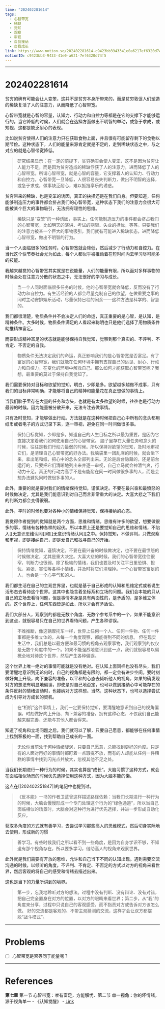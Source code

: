 ```yaml
---
time: "202402281614"
tags:
  - 心智带宽
  - 稀缺
  - 觉知
  - 观察
  - 审视
  - 自我接纳
  - 自我成长
link: https://www.notion.so/202402281614-c9423bb3943341e0a6217ef6320d74f5
notionID: c9423bb3-9433-41e0-a621-7ef6320d74f5
---
```


--- 
# 202402281614

贫穷的确有可能会让人变笨，这并不是贫穷本身所带来的，而是贫穷敦促人们塑造的稀缺复活了人的注意力，从而降低了心智带宽。

心智带宽就是心智的容量，认知力、行动力和自控力等都是在它的支撑下才能够运行的。当它降低的时候，人们就会在选择方面做出不明智的举动，或急于求成，或短视，这都是缺乏耐心的表现。

比如说贫穷使得人们的注意力只在获取食物上面，并且很有可能留存剩下的食物以期节俭。这种状态下，人们的能量来源肯定就是不足的，走到稀缺状态之中，与之对应的就是心智带宽降低。

> 研究结果显示：在一定的前提下，贫穷确实会使人变笨，这不是因为贫穷让人能力不足，而是因为贫穷造成的稀缺俘获了人的注意力，进而降低了人的心智带宽。所谓心智带宽，就是心智的容量，它支撑着人的认知力、行动力和自控力。心智带宽一旦降低，人很容易丧失判断力，做出不明智的选择，或急于求成，做事缺乏耐心，难以抵挡享乐的诱惑。

贫穷带来的稀缺，也是变笨的诱因，真正的抉择还是在我们自身。但要知道，任何能够制造压力的事件都会挤占我们的心智带宽，这种状态下我们的注意力会很大可能被某个巨大的事物吸引，无法拥有理性的思维。

> 稀缺只是“变笨”的一种诱因，事实上，任何能制造压力的事件都会挤占我们的心智带宽，比如明天的演讲、考试的期限、失业的担忧，等等。只要我们的注意力被某一个巨大的事物吸引，我们就有可能进入稀缺状态，进而降低心智带宽，做出不明智的行为。

当一个人面临很多的任务时，心智带宽就会降低，然后减少了行动力和自控力。在当代这个快节奏社会尤为如此，每个人都似乎被推动着在短时间内去学习尽可能多的技能。

我越来越觉的心智带宽其实就是在说能量，人们的能量有限，所以面对多样事物的时候会处在注意力分散的状态之中，无法很好的学习与成长。

> 当一个人同时面临很多任务的时候，他的心智带宽就会降低，反而没有了行动力和自控力。有生活经验的人都会尽量克制自己的欲望，在做重要之事的同时主动安排娱乐活动，尽量保持日程的闲余——这种方法是科学的、智慧的。

我们都很清楚，物质条件并不会决定人们的命运，真正重要的是心智，是认知，是精神条件。大多时候，物质条件满足的人看起来聪明也只是他们选择了用物质条件助推精神富足。

而要形成精神富足的状态就是能够保持自我觉知，觉察到那个真实的、不评判、不肯定、不否定的自我。

> 物质条件无法决定我们的命运，真正影响我们的是心智带宽是否富足。有了富足的心智带宽，我们就能在任何环境中拥有支撑自己的远见、耐心、行动力和自控力，在变化的环境中解救自己。那么如何才能获取心智带宽呢？我想，最重要的莫过于保持自我觉知了。

我们需要保持对目标和欲望的觉知，明白，少即是多。欲望越多越做不成事，只有我们的目标非常明确，才能够将自己的精神和能量花在真正想做的事情上。

当我们脑子里存在大量的任务和念头，也就是有太多欲望的时候，往往也是行动力最弱的时候。因为能量被分散开来，无法专注去做事情。

只有及时觉知，才能够做出行动。方法就是在这种时候把自己心中所有的念头都用纸币或者电子的方式记录下来，逐一审视，避免在同一时间做很多事。

> 保持目标觉知，少即是多。知道自己的人生目标之所以最为重要，是因为它直接决定着我们如何使用自己的心智带宽。
> 脑子里存在大量任务和念头的时候，往往是我们行动力最弱的时候。所以保持对欲望的觉知，及时地审视它们，是清理自己心智带宽的好办法。我脑袋里一团乱麻的时候，就会坐下来，拿出笔和纸，把心中的念头全部列出来。无论是后台隐藏的，还是前台运行的，只要把它们清晰地列出来并逐一审视，自己立马就会神清气爽，行动力十足。真正的行动力高手不是有能耐在同一时间做很多事的人，而是会想办法避免同时做很多事的人。

此外，重要的就是要对我们的情绪保持觉知，谨慎决定。不要在最兴奋和最愤怒的时候做决定，尤其是我们能意识到对自己而言非常重大的决定。大喜大悲之下我们的判断力都会变得很弱。

此外，平时的时候也要对各种小的情绪保持觉知，保持接纳的心态。

我觉得作者提到的觉知就是两个方面，思维和情绪。思维有许多的欲望，想要做很多的事，情绪有各种各样的起伏。所以本质上还是要觉知自己的思维和情绪，不陷入[[无意识思维认同]]和[[无意识情绪认同]]之中。保持觉知，不做评判，只做观察和审视，即是接纳自己，即是爱自己和找寻自己的开始。

> 保持情绪觉知，谨慎决定。不要在最兴奋的时候做决定，也不要在最愤怒的时候做决定，尤其是重大决定。大喜大悲的时候，我们的心智带宽往往很窄，判断力也很弱。除了极端的情绪，我们也要及时关注平日里恐惧、担忧、紧张、害怕等各种小情绪，并及时将它们清理掉。一个心智带宽富足的人，也会是一个心平气和的人。

我们都生活在自己的主观世界里，也就是基于自己形成的认知和思维定式或者说生活形态去看待这个世界。这其中也隐含着坐标系和立场的问题。我们会本能的只从自己的立场去看待问题，但是事情本身是具有两面性的，是矛盾的，是多维立体的。这个世界上，任何东西皆是如此，所以才会有矛盾论。

我们大部分人，观察到的都是无数个角度、无数个参考系中的一个，如果不能意识到这点，就很容易只在自己的世界看待问题，产生各种谬误。

> 不难推断，像这辆摩托车一样，世界上任何一个人、任何一件物、任何一件事都是多维立体的。从每一个角度观察，都能得到不同的信息。
> 但在现实生活中，我们总是以最方便和最习惯的视角去观察事物，我们观察到的仅仅是无数个角度中的一个。如果不能强烈地意识到这一点，我们就很容易以偏概全地对待这个世界，然后产生各种偏误。

这个世界上唯一绝对的事情可能就是没有绝对。在认知上面同样也没有尽头，我们要清醒地意识到无论何时，自己的视角都是有限的，都一定会有进步空间。要时刻做好向上升级，向下兼容的准备，以平和的心态去倾听他人的视角，如果的确发现对方的想法有明显地偏误，即使是对自己地否定，也可以做到接纳心中可能存在的条件反射的情绪波动时，也接纳对方这样想。当然，这种状态下，也可以选择尝试成为引导对方成长的契机。

> 在“相机”这件事情上，我们一定要保持觉知，要清醒地意识到自己的视角偏误，时刻做好向上升级、向下兼容的准备。拥有这种心态，不仅我们自己能越来越完善，还能与其他人都合得来。

知道了视角和立场问题之后，我们就可以了解，只要自己愿意，都能够在任何事情上找到积极的一面，找到帮助自己成长的一面。

> 无论你当前处于何种情绪旋涡，只要自己愿意，总能找到更好的角度。只是有的人面对再好的事情时都盯着一点瑕疵不放，而有的人却能从任何一件糟糕的事情中找到闪光点并放大，忽视其他不足之处。

当我们长期进行一种行为的时候，其实也算是“成长”。大脑习惯了这种方式，就会在面临相似场景的时候优先选择使用这种方式，因为大脑本能的懒。

这点在[[202402251847]]的笔记中也提到过。

> 《反本能》一书的作者卫蓝曾这样描述路径依赖：当我们长期进行一种行为的时候，大脑会慢慢形成一个专门处理这个行为的“绿色通道”，所以当自己面临相似的场景时，大脑会对这种行为进行优先选择，并进一步形成自动化反应。

获取多角度的方式就有善学习，去尝试学习那些高人的思维模式，然后切身实际地去使用，形成新的习惯

> 善学习。有些时候我们之所以看不到一些角度，是因为自身学识不够，不知道有那个视角存在，所以要多学习，借助高人的视角来观察世界。

此外就是我们需要有开放的思维，允许和自己当下不同的认知出现。遇到需要交流沟通的时候，以倾听的角度，不评判、不肯定、不否定的方式以对方的视角来看世界，然后客观的将自己的感受和情绪去描述出来。

这也是当下的力量所讲到的境界。

> 第一步，忘我地聆听对方的想法。过程中没有判断、没有辩论、没有对错，把自己完全置身在对方的位置，以对方的眼睛来看世界；第二步，从“我”的角度来分享，过程中只说自己的客观感受，而不指责对方或告诉对方该怎么做。
> 好的交流都是客观的、不带主观猜测的交流，这样才会让双方都摆脱“战斗模式”。

---
# Problems

- [ ] 心智带宽是否等同于能量呢？

---
# References

**第七章** 第一节 心智带宽：唯有富足，方能解忧、第二节 单一视角：你的坏情绪，源于视角单一 - 《认知觉醒》 - [Link](https://weread.qq.com/web/reader/6a732ce07201202c6a7b30akd67323c0227d67d8ab4fb04?)